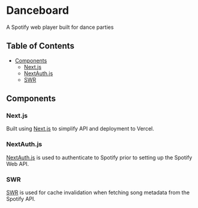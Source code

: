 # Danceboard

A Spotify web player built for dance parties

## Table of Contents

- [Components](#project)
  - [Next.js](#nextjs)
  - [NextAuth.js](#nextauthjs)
  - [SWR](#swr)

## Components

### Next.js

Built using [Next.js](https://nextjs.org/) to simplify API and deployment to Vercel.

### NextAuth.js

[NextAuth.js](https://next-auth.js.org/providers/spotify) is used to authenticate to Spotify prior to setting up the Spotify Web API.

### SWR

[SWR](https://swr.vercel.app/) is used for cache invalidation when fetching song metadata from the Spotify API.
